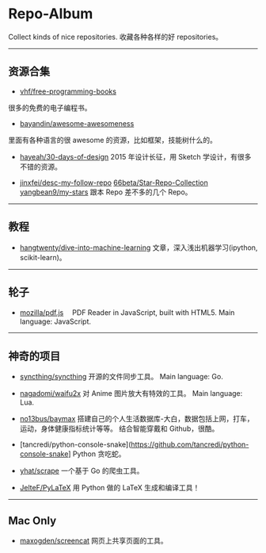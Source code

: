 # Repo-Album

Collect kinds of nice repositories.
收藏各种各样的好 repositories。

---


## 资源合集

- [vhf/free-programming-books](https://github.com/vhf/free-programming-books)

 很多的免费的电子编程书。

- [bayandin/awesome-awesomeness](https://github.com/bayandin/awesome-awesomeness)

 里面有各种语言的很 awesome 的资源，比如框架，技能树什么的。

- [hayeah/30-days-of-design](https://github.com/hayeah/30-days-of-design)
 2015 年设计长征，用 Sketch 学设计，有很多不错的资源。

- [jinxfei/desc-my-follow-repo](https://github.com/jinxfei/desc-my-follow-repo) [66beta/Star-Repo-Collection](https://github.com/66beta/Star-Repo-Collection) [yangbean9/my-stars](https://github.com/yangbean9/my-stars)
 跟本 Repo 差不多的几个 Repo。



---

## 教程

- [hangtwenty/dive-into-machine-learning](https://github.com/hangtwenty/dive-into-machine-learning)
 文章，深入浅出机器学习(ipython, scikit-learn)。


---


## 轮子

- [mozilla/pdf.js](https://github.com/mozilla/pdf.js)　
 PDF Reader in JavaScript, built with HTML5.
 Main language: JavaScript.


---

## 神奇的项目

- [syncthing/syncthing](https://github.com/syncthing/syncthing)
 开源的文件同步工具。
 Main language: Go.

- [nagadomi/waifu2x](https://github.com/nagadomi/waifu2x)
 对 Anime 图片放大有特效的工具。
 Main language: Lua.

- [no13bus/baymax](https://github.com/no13bus/baymax)
 搭建自己的个人生活数据库-大白，数据包括上网，打车，运动，身体健康指标统计等等。
 结合智能穿戴和 Github，很酷。

- [tancredi/python-console-snake](https://github.com/tancredi/python-console-snake]
 Python 贪吃蛇。

- [yhat/scrape](https://github.com/yhat/scrape)
 一个基于 Go 的爬虫工具。

- [JelteF/PyLaTeX](https://github.com/JelteF/PyLaTeX)
 用 Python 做的 LaTeX 生成和编译工具！



---

## Mac Only

- [maxogden/screencat](https://github.com/maxogden/screencat)
 网页上共享页面的工具。





